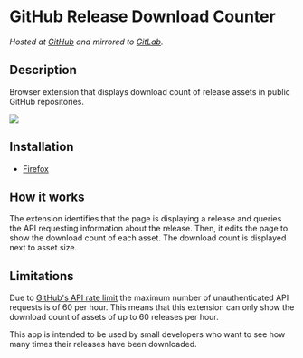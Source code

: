 # GitHub Release Download Counter

*Hosted at [GitHub](https://github.com/matuzalemmuller/GitHub-Release-Download-Counter) and mirrored to [GitLab](https://gitlab.com/matuzalemmuller/GitHub-Release-Download-Counter).*

## Description

Browser extension that displays download count of release assets in public GitHub repositories.

![](https://i.imgur.com/rJtkebi.png)

## Installation

* [Firefox](https://addons.mozilla.org/en-US/firefox/addon/gh-release-download-counter/)

## How it works

The extension identifies that the page is displaying a release and queries the API requesting information about the release. Then, it edits the page to show the download count of each asset. The download count is displayed next to asset size.

## Limitations

Due to [GitHub's API rate limit](https://developer.github.com/v3/#rate-limiting) the maximum number of unauthenticated API requests is of 60 per hour. This means that this extension can only show the download count of assets of up to 60 releases per hour.

This app is intended to be used by small developers who want to see how many times their releases have been downloaded.